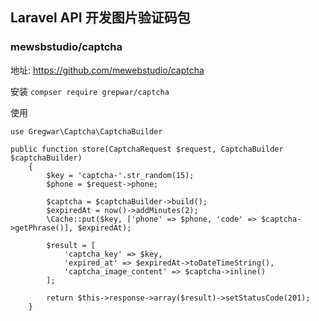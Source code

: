 ## Laravel API 开发图片验证码包
### mewsbstudio/captcha
地址:
https://github.com/mewebstudio/captcha

安装 `compser require grepwar/captcha`

使用
```
use Gregwar\Captcha\CaptchaBuilder

public function store(CaptchaRequest $request, CaptchaBuilder $captchaBuilder)
    {
        $key = 'captcha-'.str_random(15);
        $phone = $request->phone;

        $captcha = $captchaBuilder->build();
        $expiredAt = now()->addMinutes(2);
        \Cache::put($key, ['phone' => $phone, 'code' => $captcha->getPhrase()], $expiredAt);

        $result = [
            'captcha_key' => $key,
            'expired_at' => $expiredAt->toDateTimeString(),
            'captcha_image_content' => $captcha->inline()
        ];

        return $this->response->array($result)->setStatusCode(201);
    }

